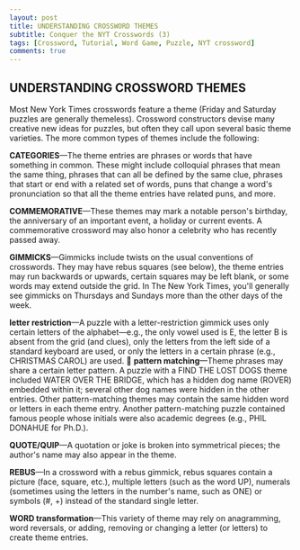 ```yaml
---
layout: post
title: UNDERSTANDING CROSSWORD THEMES
subtitle: Conquer the NYT Crosswords (3)
tags: [Crossword, Tutorial, Word Game, Puzzle, NYT crossword]
comments: true
---
```





## UNDERSTANDING CROSSWORD THEMES

Most New York Times crosswords feature a theme (Friday and Saturday puzzles are generally themeless). Crossword constructors devise many creative new ideas for puzzles, but often they call upon several basic theme varieties. The more common types of themes include the following:

**CATEGORIES**—The theme entries are phrases or words that have something in common. These might include colloquial phrases that mean the same thing, phrases that can all be defined by the same clue, phrases that start or end with a related set of words, puns that change a word's pronunciation so that all the theme entries have related puns, and more.

**COMMEMORATIVE**—These themes may mark a notable person's birthday, the anniversary of an important event, a holiday or current events. A commemorative crossword may also honor a celebrity who has recently passed away.

**GIMMICKS**—Gimmicks include twists on the usual conventions of crosswords. They may have rebus squares (see below), the theme entries may run backwards or upwards, certain squares may be left blank, or some words may extend outside the grid. In The New York Times, you'll generally see gimmicks on Thursdays and Sundays more than the other days of the week.

**letter restriction**—A puzzle with a letter-restriction gimmick uses only certain letters of the alphabet—e.g., the only vowel used is E, the letter B is absent from the grid (and clues), only the letters from the left side of a standard keyboard are used, or only the letters in a certain phrase (e.g., CHRISTMAS CAROL) are used.

**pattern matching**—Theme phrases may share a certain letter pattern. A puzzle with a FIND THE LOST DOGS theme included WATER OVER THE BRIDGE, which has a hidden dog name (ROVER) embedded within it; several other dog names were hidden in the other entries. Other pattern-matching themes may contain the same hidden word or letters in each theme entry. Another pattern-matching puzzle contained famous people whose initials were also academic degrees (e.g., PHIL DONAHUE for Ph.D.).

**QUOTE/QUIP**—A quotation or joke is broken into symmetrical pieces; the author's name may also appear in the theme. 

**REBUS**—In a crossword with a rebus gimmick, rebus squares contain a picture (face, square, etc.), multiple letters (such as the word UP), numerals (sometimes using the letters in the number's name, such as ONE) or symbols (#, +) instead of the standard single letter.

**WORD transformation**—This variety of theme may rely on anagramming, word reversals, or adding, removing or changing a letter (or letters) to create theme entries.